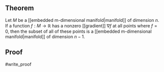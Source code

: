 ## Theorem
Let $M$ be a [[embedded m-dimensional manifold|manifold]] of dimension $n$. If a function $f:M\to \mathbb R$ has a nonzero [[gradient]] $\nabla f$ at all points where $f=0$, then the subset of all of these points is a [[embedded m-dimensional manifold|manifold]] of dimension $n-1$.
## Proof
#write_proof 
